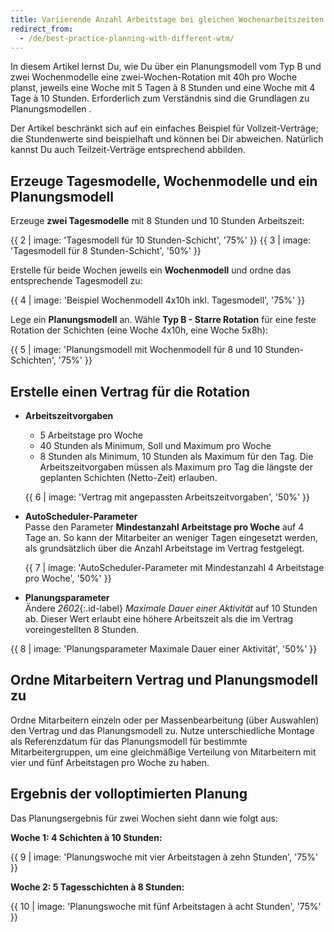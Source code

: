 ```yaml
---
title: Variierende Anzahl Arbeitstage bei gleichen Wochenarbeitszeiten
redirect_from:
  - /de/best-practice-planning-with-different-wtm/
---
```


In diesem Artikel lernst Du, wie Du über ein Planungsmodell vom Typ B und zwei Wochenmodelle eine zwei-Wochen-Rotation mit 40h pro Woche planst, jeweils eine Woche mit 5 Tagen à 8 Stunden und eine Woche mit 4 Tage à 10 Stunden. Erforderlich zum Verständnis sind die Grundlagen zu Planungsmodellen <!-- link de/work-time-pattern-models once merged -->.

Der Artikel beschränkt sich auf ein einfaches Beispiel für Vollzeit-Verträge; die Stundenwerte sind beispielhaft und können bei Dir abweichen. Natürlich kannst Du auch Teilzeit-Verträge entsprechend abbilden.

## Erzeuge Tagesmodelle, Wochenmodelle und ein Planungsmodell

Erzeuge **zwei Tagesmodelle** mit 8 Stunden und 10 Stunden Arbeitszeit:  

{{ 2 | image: 'Tagesmodell für 10 Stunden-Schicht', '75%' }}
{{ 3 | image: 'Tagesmodell für 8 Stunden-Schicht', '50%' }}

Erstelle für beide Wochen jeweils ein **Wochenmodell** und ordne das entsprechende Tagesmodell zu:  

{{ 4 | image: 'Beispiel Wochenmodell 4x10h inkl. Tagesmodell', '75%' }}

Lege ein **Planungsmodell** an. Wähle **Typ B - Starre Rotation** für eine feste Rotation der Schichten (eine Woche 4x10h, eine Woche 5x8h):  

{{ 5 | image: 'Planungsmodell mit Wochenmodell für 8 und 10 Stunden-Schichten', '75%' }}  

## Erstelle einen Vertrag für die Rotation

* **Arbeitszeitvorgaben**  
  - 5 Arbeitstage pro Woche
  - 40 Stunden als Minimum, Soll und Maximum pro Woche
  - 8 Stunden als Minimum, 10 Stunden als Maximum für den Tag.
    Die Arbeitszeitvorgaben müssen als Maximum pro Tag die längste der geplanten Schichten (Netto-Zeit) erlauben.

  {{ 6 | image: 'Vertrag mit angepassten Arbeitszeitvorgaben', '50%' }}

* **AutoScheduler-Parameter**  
    Passe den Parameter **Mindestanzahl Arbeitstage pro Woche** auf 4 Tage an. So kann der Mitarbeiter an weniger Tagen eingesetzt werden, als grundsätzlich über die Anzahl Arbeitstage im Vertrag festgelegt.

    {{ 7 | image: 'AutoScheduler-Parameter mit Mindestanzahl 4 Arbeitstage pro Woche', '50%' }}

* **Planungsparameter**  
    Ändere  *2602*{:.id-label} *Maximale Dauer einer Aktivität* auf 10 Stunden ab. Dieser Wert erlaubt eine höhere Arbeitszeit als die im Vertrag voreingestellten 8 Stunden.

{{ 8 | image: 'Planungsparameter Maximale Dauer einer Aktivität', '50%' }}

## Ordne Mitarbeitern Vertrag und Planungsmodell zu

Ordne Mitarbeitern einzeln oder per Massenbearbeitung (über Auswahlen) den Vertrag und das Planungsmodell zu.
Nutze unterschiedliche Montage als Referenzdatum für das Planungsmodell für bestimmte Mitarbeitergruppen<!-- link /de/reference-date/ if translated -->, um eine gleichmäßige Verteilung von Mitarbeitern mit vier und fünf Arbeitstagen pro Woche zu haben.

## Ergebnis der volloptimierten Planung

Das Planungsergebnis für zwei Wochen sieht dann wie folgt aus:

**Woche 1: 4 Schichten à 10 Stunden:**  

{{ 9 | image: 'Planungswoche mit vier Arbeitstagen à zehn Stunden', '75%' }}

**Woche 2: 5 Tagesschichten à 8 Stunden:**  

{{ 10 | image: 'Planungswoche mit fünf Arbeitstagen à acht Stunden', '75%' }}

